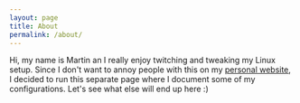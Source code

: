 ```yaml
---
layout: page
title: About
permalink: /about/
---
```


Hi, my name is Martin an I really enjoy twitching and tweaking my Linux setup. Since I don't want to annoy people with this on my [personal website](https://mkoerner.de), I decided to run this separate page where I document some of my configurations. Let's see what else will end up here :)

